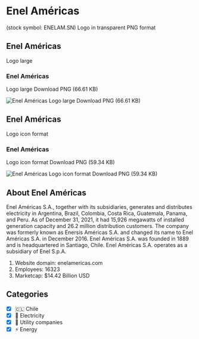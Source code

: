 # Enel Américas
 (stock symbol: ENELAM.SN) Logo in transparent PNG format

## Enel Américas
 Logo large

### Enel Américas
 Logo large Download PNG (66.61 KB)

![Enel Américas
 Logo large Download PNG (66.61 KB)](/img/orig/ENELAM.SN_BIG-a6771d5c.png)

## Enel Américas
 Logo icon format

### Enel Américas
 Logo icon format Download PNG (59.34 KB)

![Enel Américas
 Logo icon format Download PNG (59.34 KB)](/img/orig/ENELAM.SN-a2aa882b.png)

## About Enel Américas


Enel Américas S.A., together with its subsidiaries, generates and distributes electricity in Argentina, Brazil, Colombia, Costa Rica, Guatemala, Panama, and Peru. As of December 31, 2021, it had 15,926 megawatts of installed generation capacity and 26.2 million distribution customers. The company was formerly known as Enersis Américas S.A. and changed its name to Enel Américas S.A. in December 2016. Enel Américas S.A. was founded in 1889 and is headquartered in Santiago, Chile. Enel Américas S.A. operates as a subsidiary of Enel S.p.A.

1. Website domain: enelamericas.com
2. Employees: 16323
3. Marketcap: $14.42 Billion USD


## Categories
- [x] 🇨🇱 Chile
- [x] 🔋 Electricity
- [x] 🚰 Utility companies
- [x] ⚡ Energy
